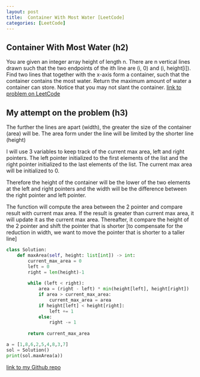 ```yaml
---
layout: post
title:  Container With Most Water [LeetCode]
categories: [LeetCode]
---
```


## Container With Most Water (h2)

You are given an integer array height of length n. There are n vertical lines drawn such that the two endpoints of the ith line are (i, 0) and (i, height[i]).
Find two lines that together with the x-axis form a container, such that the container contains the most water.
Return the maximum amount of water a container can store.
Notice that you may not slant the container.
[link to problem on LeetCode](https://leetcode.com/problems/container-with-most-water/ "LeetCode's Homepage")

## My attempt on the problem (h3)

The further the lines are apart (width), the greater the size of the container (area) will be. The area form under the line will be limited by the shorter line (height)

I will use 3 variables to keep track of the current max area, left and right pointers. The left pointer initialized to the first elements of the list and the right pointer initialized to the last elements of the list. The current max area will be initialized to 0.

Therefore the height of the container will be the lower of the two elements at the left and right pointers and the width will be the difference between the right pointer and left pointer.

The function will compute the area between the 2 pointer and compare result with current max area. If the result is greater than current max area, it will update it as the current max area. Thereafter, it compare the height of the 2 pointer and shift the pointer that is shorter [to compensate for the reduction in width, we want to move the pointer that is shorter to a taller line]

```python
class Solution:
    def maxArea(self, height: list[int]) -> int:
        current_max_area = 0
        left = 0
        right = len(height)-1
        
        while (left < right):
            area = (right - left) * min(height[left], height[right])
            if area > current_max_area:
                current_max_area = area
            if height[left] < height[right]:
                left += 1
            else:
                right -= 1
                
        return current_max_area

a = [1,8,6,2,5,4,8,3,7]
sol = Solution()
print(sol.maxArea(a))
```

[link to my Github repo](https://github.com/mr-chew/leetcode/blob/main/container-with-most-water.py "My Github's repo")
